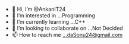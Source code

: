 - 👋 Hi, I’m @AnkanIT24
- 👀 I’m interested in ...Programming
- 🌱 I’m currently learning ...C++
- 💞️ I’m looking to collaborate on ...Not Decided
- 📫 How to reach me ...daSonu24@gmail.com

<!---
AnkanIT24/AnkanIT24 is a ✨ special ✨ repository because its `README.md` (this file) appears on your GitHub profile.
You can click the Preview link to take a look at your changes.
--->
